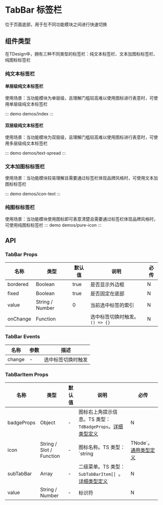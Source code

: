 # TabBar 标签栏

位于页面底部，用于在不同功能模块之间进行快速切换

## 组件类型
在TDesign中，拥有三种不同类型的标签栏：纯文本标签栏、文本加图标标签栏、纯图标标签栏

### 纯文本标签栏

#### 单层级纯文本标签栏
使用场景：当功能模块为单层级，且理解门槛较高难以使用图标进行表意时，可使用单层级纯文本标签栏

::: demo demos/index
:::

#### 双层级纯文本标签栏
使用场景：当功能模块为双层级，且理解门槛较高难以使用图标进行表意时，可使用多层级纯文本标签栏

::: demo demos/text-spread
:::

### 文本加图标标签栏
使用场景：当功能模块较易理解且需要通过标签栏体现品牌风格时，可使用文本加图标标签栏

::: demo demos/icon-text
:::

### 纯图标标签栏
使用场景：当功能模块使用图标即可表意清楚且需要通过标签栏体现品牌风格时，可使用纯图标标签栏
::: demo demos/pure-icon
:::


## API

### TabBar Props
名称 | 类型 | 默认值 | 说明 | 必传
-- | -- | -- | -- | --
bordered | Boolean | true | 是否显示外边框 | N
fixed | Boolean | true | 是否固定在底部 | N
value | String / Number | 0 | 当前选中标签的索引 | N
onChange | Function |  | 选中标签切换时触发。`() => {}` | N

### TabBar Events
名称 | 参数 | 描述
-- | -- | --
change | - | 选中标签切换时触发


### TabBarItem Props
名称 | 类型 | 默认值 | 说明 | 必传
-- | -- | -- | -- | --
badgeProps | Object | - | 图标右上角提示信息。TS 类型：`TdBadgeProps`。[详细类型定义](/tdesign-mobile-vue/tree/develop/src/tab-bar/type.ts) | N
icon | String / Slot / Function | - | 图标名称。TS 类型：`string | TNode`。[通用类型定义](/tdesign-mobile-vue/blob/develop/src/common.ts) | N
subTabBar | Array | - | 二级菜单。TS 类型：`SubTabBarItem[] `。[详细类型定义](/tdesign-mobile-vue/tree/develop/src/tab-bar/type.ts) | N
value | String / Number | - | 标识符 | N
